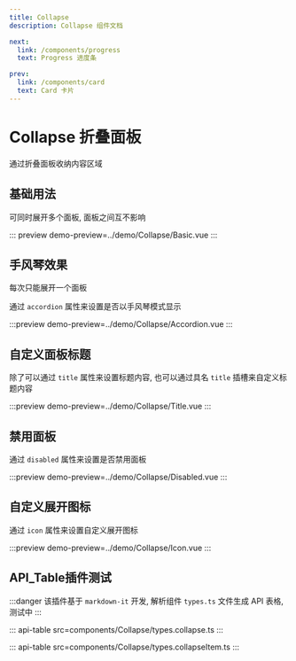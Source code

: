 ```yaml
---
title: Collapse
description: Collapse 组件文档

next:
  link: /components/progress
  text: Progress 进度条

prev:
  link: /components/card
  text: Card 卡片
---
```


# Collapse 折叠面板

通过折叠面板收纳内容区域

## 基础用法

可同时展开多个面板, 面板之间互不影响

::: preview
demo-preview=../demo/Collapse/Basic.vue
:::

## 手风琴效果

每次只能展开一个面板

通过 `accordion` 属性来设置是否以手风琴模式显示

:::preview
demo-preview=../demo/Collapse/Accordion.vue
:::

## 自定义面板标题

除了可以通过 `title` 属性来设置标题内容, 也可以通过具名 `title` 插槽来自定义标题内容

:::preview
demo-preview=../demo/Collapse/Title.vue
:::

## 禁用面板

通过 `disabled` 属性来设置是否禁用面板

:::preview
demo-preview=../demo/Collapse/Disabled.vue
:::

## 自定义展开图标

通过 `icon` 属性来设置自定义展开图标

:::preview
demo-preview=../demo/Collapse/Icon.vue
:::

## API_Table插件测试

:::danger
该插件基于 `markdown-it` 开发, 解析组件 `types.ts` 文件生成 API 表格, 测试中
:::

::: api-table src=components/Collapse/types.collapse.ts
:::

::: api-table src=components/Collapse/types.collapseItem.ts
:::